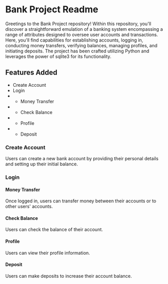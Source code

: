 # Bank Project Readme

Greetings to the Bank Project repository! Within this repository, you'll discover a straightforward emulation of a banking system encompassing a range of attributes designed to oversee user accounts and transactions. Here, you'll find capabilities for establishing accounts, logging in, conducting money transfers, verifying balances, managing profiles, and initiating deposits. The project has been crafted utilizing Python and leverages the power of sqlite3 for its functionality.

## Features Added
- Create Account
- Login
- - Money Transfer
- - Check Balance
- - Profile
- - Deposit

### Create Account
Users can create a new bank account by providing their personal details and setting up their initial balance.
### Login
#### Money Transfer
Once logged in, users can transfer money between their accounts or to other users' accounts.
#### Check Balance
Users can check the balance of their account.
#### Profile
Users can view their profile information.
#### Deposit
Users can make deposits to increase their account balance.
